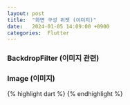 ```yaml
---
layout: post
title:  "화면 구성 위젯 (이미지)"
date:   2024-01-05 14:09:00 +0900
categories:  Flutter
---
```


### BackdropFilter (이미지 관련)
### Image (이미지)

{% highlight dart %}
{% endhighlight %}